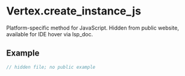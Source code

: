 # Vertex.create_instance_js

Platform-specific method for JavaScript.
Hidden from public website, available for IDE hover via lsp_doc.

## Example

```rust
// hidden file; no public example
```
